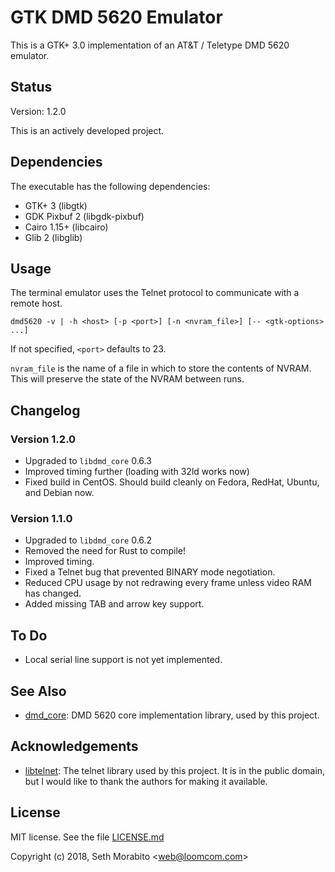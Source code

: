 # GTK DMD 5620 Emulator

This is a GTK+ 3.0 implementation of an AT&T / Teletype DMD 5620 emulator.

## Status

Version: 1.2.0

This is an actively developed project.

## Dependencies

The executable has the following dependencies:

* GTK+ 3 (libgtk)
* GDK Pixbuf 2 (libgdk-pixbuf)
* Cairo 1.15+ (libcairo)
* Glib 2 (libglib)

## Usage

The terminal emulator uses the Telnet protocol to communicate with a
remote host.

```
dmd5620 -v | -h <host> [-p <port>] [-n <nvram_file>] [-- <gtk-options> ...]
```

If not specified, `<port>` defaults to 23.

`nvram_file` is the name of a file in which to store the contents of NVRAM.
This will preserve the state of the NVRAM between runs.

## Changelog

### Version 1.2.0

* Upgraded to `libdmd_core` 0.6.3
* Improved timing further (loading with 32ld works now)
* Fixed build in CentOS. Should build cleanly on Fedora,
  RedHat, Ubuntu, and Debian now.

### Version 1.1.0

* Upgraded to `libdmd_core` 0.6.2
* Removed the need for Rust to compile!
* Improved timing.
* Fixed a Telnet bug that prevented BINARY mode negotiation.
* Reduced CPU usage by not redrawing every frame unless
  video RAM has changed.
* Added missing TAB and arrow key support.

## To Do

- Local serial line support is not yet implemented.

## See Also

* [dmd_core](https://github.com/sethm/dmd_core): DMD 5620 core
  implementation library, used by this project.

## Acknowledgements

* [libtelnet](https://github.com/seanmiddleditch/libtelnet): The
  telnet library used by this project. It is in the public domain,
  but I would like to thank the authors for making it available.

## License

MIT license. See the file [LICENSE.md](LICENSE.md)

Copyright (c) 2018, Seth Morabito &lt;web@loomcom.com&gt;
